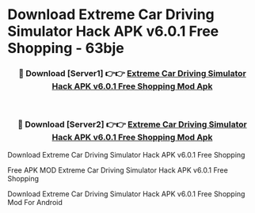 # Download Extreme Car Driving Simulator Hack APK v6.0.1 Free Shopping - 63bje



<div align="center">
<h3>🔴 Download [Server1] 👉👉 <a href="https://momento.my/?title=Extreme_Car_Driving_Simulator_Hack_APK_v6.0.1_Free_Shopping">Extreme Car Driving Simulator Hack APK v6.0.1 Free Shopping Mod Apk</a></h3><br>

<h3>🔴 Download [Server2] 👉👉 <a href="https://momento.my/?title=Extreme_Car_Driving_Simulator_Hack_APK_v6.0.1_Free_Shopping">Extreme Car Driving Simulator Hack APK v6.0.1 Free Shopping Mod Apk</a></h3>
</div>



Download Extreme Car Driving Simulator Hack APK v6.0.1 Free Shopping 

Free APK MOD Extreme Car Driving Simulator Hack APK v6.0.1 Free Shopping 

Download Extreme Car Driving Simulator Hack APK v6.0.1 Free Shopping Mod For Android

